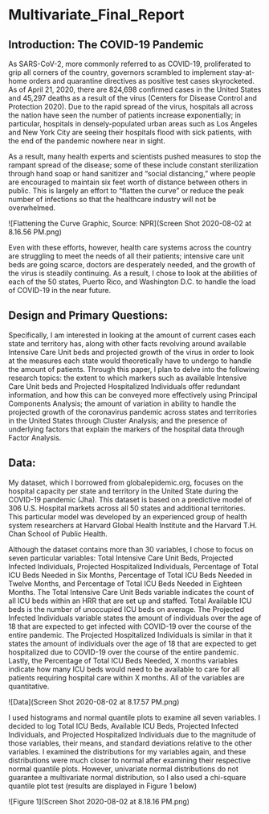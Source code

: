# Multivariate_Final_Report

## Introduction: The COVID-19 Pandemic

As SARS-CoV-2, more commonly referred to as COVID-19, proliferated to grip all
corners of the country, governors scrambled to implement stay-at-home orders and quarantine
directives as positive test cases skyrocketed. As of April 21, 2020, there are 824,698 confirmed
cases in the United States and 45,297 deaths as a result of the virus (Centers for Disease Control
and Protection 2020). Due to the rapid spread of the virus, hospitals all across the nation have
seen the number of patients increase exponentially; in particular, hospitals in densely-populated
urban areas such as Los Angeles and New York City are seeing their hospitals flood with sick
patients, with the end of the pandemic nowhere near in sight.

As a result, many health experts and scientists pushed measures to stop the rampant
spread of the disease; some of these include constant sterilization through hand soap or hand
sanitizer and “social distancing,” where people are encouraged to maintain six feet worth of
distance between others in public. This is largely an effort to “flatten the curve” or reduce the
peak number of infections so that the healthcare industry will not be overwhelmed.

![Flattening the Curve Graphic, Source: NPR](Screen Shot 2020-08-02 at 8.16.56 PM.png)


Even with these efforts, however, health care systems across the country are struggling to
meet the needs of all their patients; intensive care unit beds are going scarce, doctors are
desperately needed, and the growth of the virus is steadily continuing. As a result, I chose to look
at the abilities of each of the 50 states, Puerto Rico, and Washington D.C. to handle the load of
COVID-19 in the near future.

## Design and Primary Questions:

Specifically, I am interested in looking at the amount of current cases each state and
territory has, along with other facts revolving around available Intensive Care Unit beds and
projected growth of the virus in order to look at the measures each state would theoretically have
to undergo to handle the amount of patients. Through this paper, I plan to delve into the
following research topics: the extent to which markers such as available Intensive Care Unit beds
and Projected Hospitalized Individuals offer redundant information, and how this can be
conveyed more effectively using Principal Components Analysis; the amount of variation in
ability to handle the projected growth of the coronavirus pandemic across states and territories in
the United States through Cluster Analysis; and the presence of underlying factors that explain
the markers of the hospital data through Factor Analysis.

## Data:
My dataset, which I borrowed from globalepidemic.org, focuses on the hospital capacity
per state and territory in the United State during the COVID-19 pandemic (Jha). This dataset is
based on a predictive model of 306 U.S. Hospital markets across all 50 states and additional
territories. This particular model was developed by an experienced group of health system
researchers at Harvard Global Health Institute and the Harvard T.H. Chan School of Public
Health.

Although the dataset contains more than 30 variables, I chose to focus on seven particular
variables: Total Intensive Care Unit Beds, Projected Infected Individuals, Projected Hospitalized
Individuals, Percentage of Total ICU Beds Needed in Six Months, Percentage of Total ICU Beds
Needed in Twelve Months, and Percentage of Total ICU Beds Needed in Eighteen Months. The
Total Intensive Care Unit Beds variable indicates the count of all ICU beds within an HRR that
are set up and staffed. Total Available ICU beds is the number of unoccupied ICU beds on
average. The Projected Infected Individuals variable states the amount of individuals over the
age of 18 that are expected to get infected with COVID-19 over the course of the entire
pandemic. The Projected Hospitalized Individuals is similar in that it states the amount of
individuals over the age of 18 that are expected to get hospitalized due to COVID-19 over the
course of the entire pandemic. Lastly, the Percentage of Total ICU Beds Needed, X months
variables indicate how many ICU beds would need to be available to care for all patients
requiring hospital care within X months. All of the variables are quantitative.

![Data](Screen Shot 2020-08-02 at 8.17.57 PM.png)

I used histograms and normal quantile plots to examine all seven variables. I decided to
log Total ICU Beds, Available ICU Beds, Projected Infected Individuals, and Projected
Hospitalized Individuals due to the magnitude of those variables, their means, and standard
deviations relative to the other variables. I examined the distributions for my variables again, and
these distributions were much closer to normal after examining their respective normal quantile
plots. However, univariate normal distributions do not guarantee a multivariate normal
distribution, so I also used a chi-square quantile plot test (results are displayed in Figure 1 below)

![Figure 1](Screen Shot 2020-08-02 at 8.18.16 PM.png)
